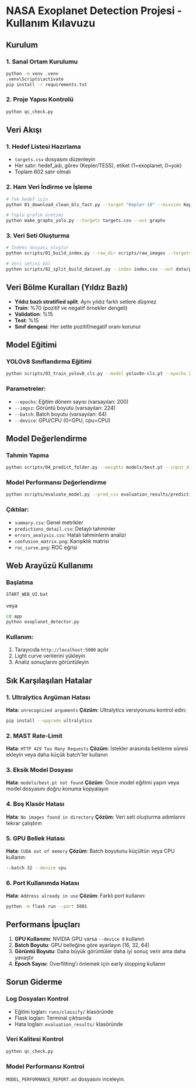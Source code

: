 # NASA Exoplanet Detection Projesi - Kullanım Kılavuzu

## Kurulum

### 1. Sanal Ortam Kurulumu
```bash
python -m venv .venv
.venv\Scripts\activate
pip install -r requirements.txt
```

### 2. Proje Yapısı Kontrolü
```bash
python qc_check.py
```

## Veri Akışı

### 1. Hedef Listesi Hazırlama
- `targets.csv` dosyasını düzenleyin
- Her satır: hedef_adı, görev (Kepler/TESS), etiket (1=exoplanet, 0=yok)
- Toplam 602 satır olmalı

### 2. Ham Veri İndirme ve İşleme
```bash
# Tek hedef için
python 01_download_clean_bls_fast.py --target "Kepler-10" --mission Kepler

# Toplu grafik üretimi
python make_graphs_yolo.py --targets targets.csv --out graphs
```

### 3. Veri Seti Oluşturma
```bash
# İndeks dosyası oluştur
python scripts/01_build_index.py --raw_dir scripts/raw_images --targets targets.csv --out index.csv

# Veri setini böl
python scripts/02_split_build_dataset.py --index index.csv --out data/plots
```

## Veri Bölme Kuralları (Yıldız Bazlı)

- **Yıldız bazlı stratified split**: Aynı yıldız farklı setlere düşmez
- **Train**: %70 (pozitif ve negatif örnekler dengeli)
- **Validation**: %15
- **Test**: %15
- **Sınıf dengesi**: Her sette pozitif/negatif oranı korunur

## Model Eğitimi

### YOLOv8 Sınıflandırma Eğitimi
```bash
python scripts/03_train_yolov8_cls.py --model yolov8n-cls.pt --epochs 200 --imgsz 224 --batch 64 --device 0
```

### Parametreler:
- `--epochs`: Eğitim dönem sayısı (varsayılan: 200)
- `--imgsz`: Görüntü boyutu (varsayılan: 224)
- `--batch`: Batch boyutu (varsayılan: 64)
- `--device`: GPU/CPU (0=GPU, cpu=CPU)

## Model Değerlendirme

### Tahmin Yapma
```bash
python scripts/04_predict_folder.py --weights models/best.pt --input_dir data/plots/test
```

### Model Performansı Değerlendirme
```bash
python scripts/evaluate_model.py --pred_csv evaluation_results/predictions_detail.csv
```

### Çıktılar:
- `summary.csv`: Genel metrikler
- `predictions_detail.csv`: Detaylı tahminler
- `errors_analysis.csv`: Hatalı tahminlerin analizi
- `confusion_matrix.png`: Karışıklık matrisi
- `roc_curve.png`: ROC eğrisi

## Web Arayüzü Kullanımı

### Başlatma
```bash
START_WEB_UI.bat
```
veya
```bash
cd app
python exoplanet_detector.py
```

### Kullanım:
1. Tarayıcıda `http://localhost:5000` açılır
2. Light curve verilerini yükleyin
3. Analiz sonuçlarını görüntüleyin

## Sık Karşılaşılan Hatalar

### 1. Ultralytics Argüman Hatası
**Hata**: `unrecognized arguments`
**Çözüm**: Ultralytics versiyonunu kontrol edin:
```bash
pip install --upgrade ultralytics
```

### 2. MAST Rate-Limit
**Hata**: `HTTP 429 Too Many Requests`
**Çözüm**: İstekler arasında bekleme süresi ekleyin veya daha küçük batch'ler kullanın

### 3. Eksik Model Dosyası
**Hata**: `models/best.pt not found`
**Çözüm**: Önce model eğitimi yapın veya model dosyasını doğru konuma kopyalayın

### 4. Boş Klasör Hatası
**Hata**: `No images found in directory`
**Çözüm**: Veri seti oluşturma adımlarını tekrar çalıştırın

### 5. GPU Bellek Hatası
**Hata**: `CUDA out of memory`
**Çözüm**: Batch boyutunu küçültün veya CPU kullanın:
```bash
--batch 32 --device cpu
```

### 6. Port Kullanımda Hatası
**Hata**: `Address already in use`
**Çözüm**: Farklı port kullanın:
```bash
python -m flask run --port 5001
```

## Performans İpuçları

1. **GPU Kullanımı**: NVIDIA GPU varsa `--device 0` kullanın
2. **Batch Boyutu**: GPU belleğine göre ayarlayın (16, 32, 64)
3. **Görüntü Boyutu**: Daha büyük görüntüler daha iyi sonuç verir ama daha yavaştır
4. **Epoch Sayısı**: Overfitting'i önlemek için early stopping kullanın

## Sorun Giderme

### Log Dosyaları Kontrol
- Eğitim logları: `runs/classify/` klasöründe
- Flask logları: Terminal çıktısında
- Hata logları: `evaluation_results/` klasöründe

### Veri Kalitesi Kontrol
```bash
python qc_check.py
```

### Model Performansı Kontrol
`MODEL_PERFORMANCE_REPORT.md` dosyasını inceleyin.
